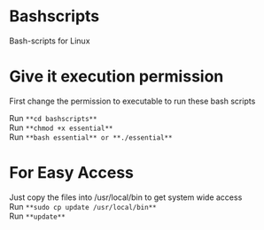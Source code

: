 # Bashscripts
Bash-scripts for Linux

# Give it execution permission 
First change the permission to executable to run these bash scripts </br>

Run `**cd bashscripts**` </br>
Run `**chmod +x essential**` </br>
Run `**bash essential** or **./essential**` </br>

# For Easy Access
Just copy the files into /usr/local/bin to get system wide access </br>
Run `**sudo cp update /usr/local/bin**` </br>
Run `**update**` </br>
